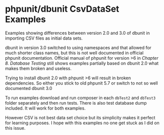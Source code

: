 # phpunit/dbunit CsvDataSet Examples

Examples showing differences between version 2.0 and 3.0 of dbunit in importing CSV files as initial data sets.

dbunit in version 3.0 switched to using namespaces and that allowed for much shorter class names, but this is not well documented in official phpunit documentation. Official manual of phpunit for version >6 in *Chapter 8. Database Testing* still shows examples partially based on dbunit 2.0 what makes them broken and useless.

Trying to install dbunit 2.0 with phpunit >6 will result in broken dependencies. So either you stick to old phpunit 5.7 or switch to not so well documented dbunit 3.0

To run examples download and run composer in each `dbTest2` and `dbTest3` folder separately and then run tests. There is also test database dump included. It will work for both examples.

However CSV is not best data set choice but its simplicity makes it perfect for learning purposes. I hope with this examples no one get stuck as I did on this issue.
